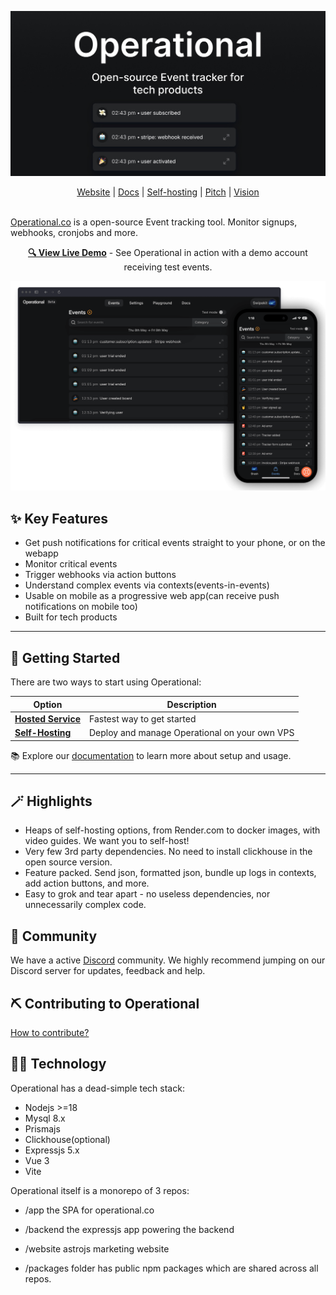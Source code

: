 <p align="center">
  <a href="https://operational.co">
    <img src="media/operational-banner.jpg" width="700px" alt="Operational Event tracker" />
  </a>
</p>

<p align="center">
    <a href="https://operational.co" target="_blank">Website</a> |
    <a href="https://operational.co/api" target="_blank">Docs</a> |
    <a href="https://operational.co/selfhosted/introduction" target="_blank">Self-hosting</a> |
    <a href="https://operational.co/pitch" target="_blank">Pitch</a> |
    <a href="https://operational.co/other/vision" target="_blank">Vision</a>
    <br /><br />
</p>

[Operational.co](https://operational.co) is a open-source Event tracking tool. Monitor signups, webhooks, cronjobs and more.

<p align="center">
  <strong><a href="https://app.operational.co/?signinas=kevin">🔍 View Live Demo</a></strong> - See Operational in action with a demo account receiving test events.
</p>

![Operational Event tracker](media/operational-screenshot.png?v=1)

## ✨ Key Features

- Get push notifications for critical events straight to your phone, or on the webapp
- Monitor critical events
- Trigger webhooks via action buttons
- Understand complex events via contexts(events-in-events)
- Usable on mobile as a progressive web app(can receive push notifications on mobile too)
- Built for tech products

<hr>

## 🚀 Getting Started

There are two ways to start using Operational:

| Option                                                             | Description                                   |
| ------------------------------------------------------------------ | --------------------------------------------- |
| **[Hosted Service](https://operational.co)**                       | Fastest way to get started                    |
| **[Self-Hosting](https://operational.co/selfhosted/introduction)** | Deploy and manage Operational on your own VPS |

📚 Explore our [documentation](https://operational.co/docs/start-here) to learn more about setup and usage.

<hr>

## 🪄 Highlights

- Heaps of self-hosting options, from Render.com to docker images, with video guides. We want you to self-host!
- Very few 3rd party dependencies. No need to install clickhouse in the open source version.
- Feature packed. Send json, formatted json, bundle up logs in contexts, add action buttons, and more.
- Easy to grok and tear apart - no useless dependencies, nor unnecessarily complex code.

## 🏡 Community

We have a active [Discord](https://discord.gg/QmfGeMGM) community. We highly recommend jumping on our Discord server for updates, feedback and help.

## ⛏️ Contributing to Operational

[How to contribute?](https://operational.co/other/contributing)

## 👩‍🔬 Technology

Operational has a dead-simple tech stack:

- Nodejs >=18
- Mysql 8.x
- Prismajs
- Clickhouse(optional)
- Expressjs 5.x
- Vue 3
- Vite

Operational itself is a monorepo of 3 repos:

- /app the SPA for operational.co
- /backend the expressjs app powering the backend

- /website astrojs marketing website
- /packages folder has public npm packages which are shared across all repos.
